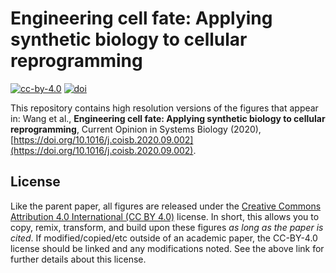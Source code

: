 # Engineering cell fate: Applying synthetic biology to cellular reprogramming
[![cc-by-4.0](https://badgen.net/badge/license/CC-BY-4.0/green)](LICENSE)
[![doi](https://badgen.net/badge/doi/10.1016%2Fj.coisb.2020.09.002)](https://doi.org/10.1016/j.coisb.2020.09.002)

This repository contains high resolution versions of the figures that appear in:
Wang et al., __Engineering cell fate: Applying synthetic biology to cellular reprogramming__, Current Opinion in Systems Biology (2020), [https://doi.org/10.1016/j.coisb.2020.09.002](https://doi.org/10.1016/j.coisb.2020.09.002).

## License
Like the parent paper, all figures are released under the [Creative Commons Attribution 4.0 International (CC BY 4.0)](https://creativecommons.org/licenses/by/4.0/) license. In short, this allows you to copy, remix, transform, and build upon these figures *as long as the paper is cited*. If modified/copied/etc outside of an academic paper, the CC-BY-4.0 license should be linked and any modifications noted. See the above link for further details about this license.

